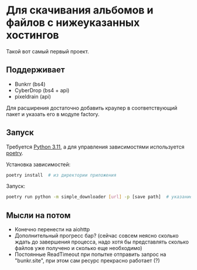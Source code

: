 # Для скачивания альбомов и файлов с нижеуказанных хостингов

Такой вот самый первый проект.

## Поддерживает

- Bunkrr (bs4)
- CyberDrop (bs4 + api)
- pixeldrain (api)

Для расширения достаточно добавить краулер в соответствующий пакет и указать его в модуле
factory.

## Запуск

Требуется [Python 3.11](https://www.python.org/), а для управления зависимостями
используется [poetry](https://python-poetry.org/).

Установка зависимостей:

```bash
poetry install  # из директории приложения
```

Запуск:

```bash
poetry run python -m simple_downloader [url] -p [save path]  # указание пути является опциональным
```

## Мысли на потом

- Конечно перенести на aiohttp
- Дополнительный прогресс бар? (сейчас совсем неясно сколько ждать до завершения процесса, надо хотя
  бы представлять сколько файлов уже получено и сколько еще необходимо)
- Постоянные ReadTimeout при попытке отправить запрос на "bunkr.site", при этом сам ресурс прекрасно
  работает (?)

